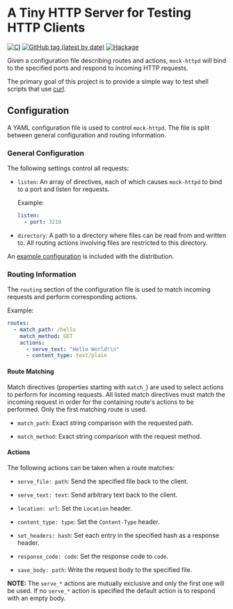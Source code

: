 # A Tiny HTTP Server for Testing HTTP Clients

[![CI](https://github.com/pjones/mock-httpd/workflows/CI/badge.svg)](https://github.com/pjones/mock-httpd/actions)
[![GitHub tag (latest by date)](https://img.shields.io/github/v/tag/pjones/mock-httpd?label=release)](https://github.com/pjones/mock-httpd/releases)
[![Hackage](https://img.shields.io/hackage/v/mock-httpd)](https://hackage.haskell.org/package/mock-httpd)

Given a configuration file describing routes and actions, `mock-httpd`
will bind to the specified ports and respond to incoming HTTP
requests.

The primary goal of this project is to provide a simple way to test
shell scripts that use [curl](https://curl.haxx.se/).

## Configuration

A YAML configuration file is used to control `mock-httpd`.  The file
is split between general configuration and routing information.

### General Configuration

The following settings control all requests:

  * `listen`: An array of directives, each of which causes
    `mock-httpd` to bind to a port and listen for requests.

    Example:

    ```yml
    listen:
      - port: 3210
    ```

  * `directory`: A path to a directory where files can be read from and
    written to.  All routing actions involving files are restricted to
    this directory.

An [example configuration](example.yml) is included with the distribution.

### Routing Information

The `routing` section of the configuration file is used to match
incoming requests and perform corresponding actions.

Example:

```yml
routes:
  - match_path: /hello
    match_method: GET
    actions:
      - serve_text: "Hello World!\n"
      - content_type: text/plain
```

#### Route Matching

Match directives (properties starting with `match_`) are used to
select actions to perform for incoming requests.  All listed match
directives must match the incoming request in order for the containing
route's actions to be performed.  Only the first matching route is used.

  * `match_path`: Exact string comparison with the requested path.

  * `match_method`: Exact string comparison with the request method.

#### Actions

The following actions can be taken when a route matches:

  * `serve_file: path`: Send the specified file back to the client.

  * `serve_text: text`: Send arbitrary text back to the client.

  * `location: url`: Set the `Location` header.

  * `content_type: type`: Set the `Content-Type` header.

  * `set_headers: hash`: Set each entry in the specified hash as a
    response header.

  * `response_code: code`: Set the response code to `code`.

  * `save_body: path`: Write the request body to the specified file.

**NOTE:** The `serve_*` actions are mutually exclusive and only the
first one will be used.  If no `serve_*` action is specified the
default action is to respond with an empty body.
